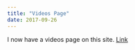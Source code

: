 ```yaml
---
title: "Videos Page"
date: 2017-09-26
---
```


I now have a videos page on this site. [Link](/videos)
